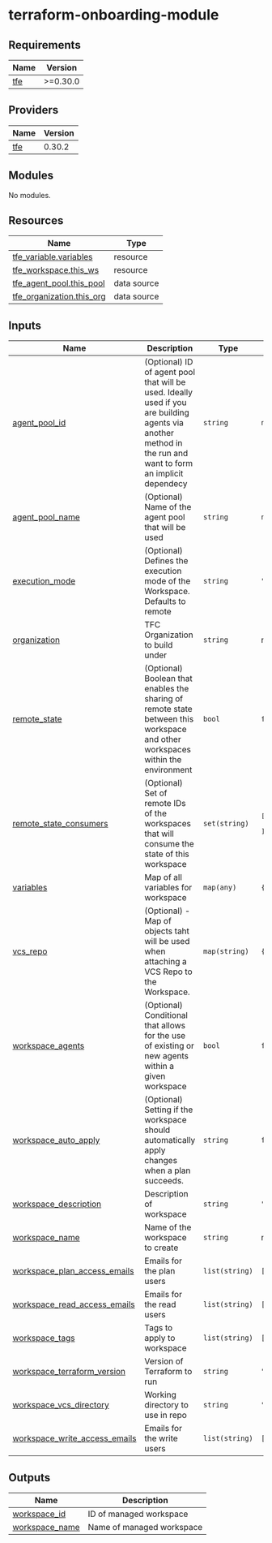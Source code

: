 # terraform-onboarding-module

<!-- BEGINNING OF PRE-COMMIT-TERRAFORM DOCS HOOK -->
## Requirements

| Name | Version |
|------|---------|
| <a name="requirement_tfe"></a> [tfe](#requirement\_tfe) | >=0.30.0 |

## Providers

| Name | Version |
|------|---------|
| <a name="provider_tfe"></a> [tfe](#provider\_tfe) | 0.30.2 |

## Modules

No modules.

## Resources

| Name | Type |
|------|------|
| [tfe_variable.variables](https://registry.terraform.io/providers/hashicorp/tfe/latest/docs/resources/variable) | resource |
| [tfe_workspace.this_ws](https://registry.terraform.io/providers/hashicorp/tfe/latest/docs/resources/workspace) | resource |
| [tfe_agent_pool.this_pool](https://registry.terraform.io/providers/hashicorp/tfe/latest/docs/data-sources/agent_pool) | data source |
| [tfe_organization.this_org](https://registry.terraform.io/providers/hashicorp/tfe/latest/docs/data-sources/organization) | data source |

## Inputs

| Name | Description | Type | Default | Required |
|------|-------------|------|---------|:--------:|
| <a name="input_agent_pool_id"></a> [agent\_pool\_id](#input\_agent\_pool\_id) | (Optional) ID of agent pool that will be used. Ideally used if you are building agents via another method in the run and want to form an implicit dependecy | `string` | `null` | no |
| <a name="input_agent_pool_name"></a> [agent\_pool\_name](#input\_agent\_pool\_name) | (Optional) Name of the agent pool that will be used | `string` | `null` | no |
| <a name="input_execution_mode"></a> [execution\_mode](#input\_execution\_mode) | (Optional) Defines the execution mode of the Workspace. Defaults to remote | `string` | `"remote"` | no |
| <a name="input_organization"></a> [organization](#input\_organization) | TFC Organization to build under | `string` | n/a | yes |
| <a name="input_remote_state"></a> [remote\_state](#input\_remote\_state) | (Optional) Boolean that enables the sharing of remote state between this workspace and other workspaces within the environment | `bool` | `false` | no |
| <a name="input_remote_state_consumers"></a> [remote\_state\_consumers](#input\_remote\_state\_consumers) | (Optional) Set of remote IDs of the workspaces that will consume the state of this workspace | `set(string)` | <pre>[<br>  ""<br>]</pre> | no |
| <a name="input_variables"></a> [variables](#input\_variables) | Map of all variables for workspace | `map(any)` | `{}` | no |
| <a name="input_vcs_repo"></a> [vcs\_repo](#input\_vcs\_repo) | (Optional) - Map of objects taht will be used when attaching a VCS Repo to the Workspace. | `map(string)` | `{}` | no |
| <a name="input_workspace_agents"></a> [workspace\_agents](#input\_workspace\_agents) | (Optional) Conditional that allows for the use of existing or new agents within a given workspace | `bool` | `false` | no |
| <a name="input_workspace_auto_apply"></a> [workspace\_auto\_apply](#input\_workspace\_auto\_apply) | (Optional)  Setting if the workspace should automatically apply changes when a plan succeeds. | `string` | `false` | no |
| <a name="input_workspace_description"></a> [workspace\_description](#input\_workspace\_description) | Description of workspace | `string` | `""` | no |
| <a name="input_workspace_name"></a> [workspace\_name](#input\_workspace\_name) | Name of the workspace to create | `string` | n/a | yes |
| <a name="input_workspace_plan_access_emails"></a> [workspace\_plan\_access\_emails](#input\_workspace\_plan\_access\_emails) | Emails for the plan users | `list(string)` | `[]` | no |
| <a name="input_workspace_read_access_emails"></a> [workspace\_read\_access\_emails](#input\_workspace\_read\_access\_emails) | Emails for the read users | `list(string)` | `[]` | no |
| <a name="input_workspace_tags"></a> [workspace\_tags](#input\_workspace\_tags) | Tags to apply to workspace | `list(string)` | `[]` | no |
| <a name="input_workspace_terraform_version"></a> [workspace\_terraform\_version](#input\_workspace\_terraform\_version) | Version of Terraform to run | `string` | `"latest"` | no |
| <a name="input_workspace_vcs_directory"></a> [workspace\_vcs\_directory](#input\_workspace\_vcs\_directory) | Working directory to use in repo | `string` | `"root_directory"` | no |
| <a name="input_workspace_write_access_emails"></a> [workspace\_write\_access\_emails](#input\_workspace\_write\_access\_emails) | Emails for the write users | `list(string)` | `[]` | no |

## Outputs

| Name | Description |
|------|-------------|
| <a name="output_workspace_id"></a> [workspace\_id](#output\_workspace\_id) | ID of managed workspace |
| <a name="output_workspace_name"></a> [workspace\_name](#output\_workspace\_name) | Name of managed workspace |
<!-- END OF PRE-COMMIT-TERRAFORM DOCS HOOK -->
